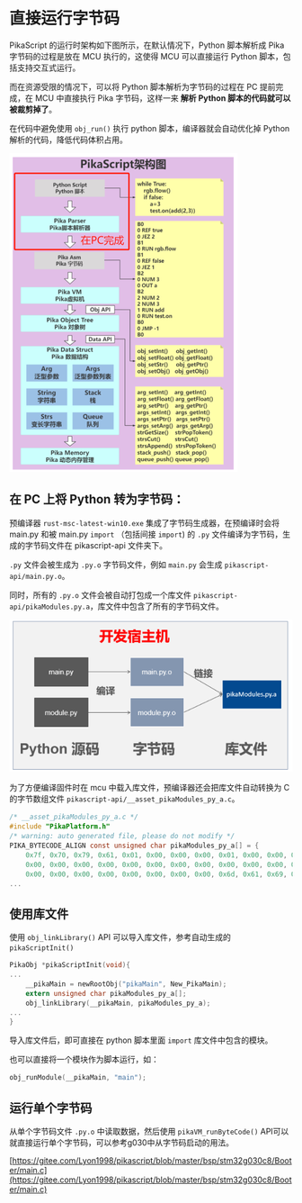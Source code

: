 # 直接运行字节码

PikaScript 的运行时架构如下图所示，在默认情况下，Python 脚本解析成 Pika 字节码的过程是放在 MCU 执行的，这使得 MCU 可以直接运行 Python 脚本，包括支持交互式运行。

而在资源受限的情况下，可以将 Python 脚本解析为字节码的过程在 PC 提前完成，在 MCU 中直接执行 Pika 字节码，这样一来 **解析 Python 脚本的代码就可以被裁剪掉了**。

在代码中避免使用 `obj_run()` 执行 python 脚本，编译器就会自动优化掉 Python 解析的代码，降低代码体积占用。

![](assets/1639281281608-011ffd89-5851-47d8-9dca-438ed963f5d4-164649975346225.png)

## 在 PC 上将 Python 转为字节码：

预编译器 `rust-msc-latest-win10.exe` 集成了字节码生成器，在预编译时会将 main.py 和被 main.py `import` （包括间接 `import`) 的 `.py` 文件编译为字节码，生成的字节码文件在 pikascript-api 文件夹下。

`.py` 文件会被生成为 `.py.o` 字节码文件，例如 `main.py` 会生成 `pikascript-api/main.py.o`。

同时，所有的 `.py.o` 文件会被自动打包成一个库文件 `pikascript-api/pikaModules.py.a`，库文件中包含了所有的字节码文件。

![image-20220823155644618](assets/image-20220823155644618-16612416630901-16612416855853.png)

为了方便编译固件时在 mcu 中载入库文件，预编译器还会把库文件自动转换为 C 的字节数组文件 `pikascript-api/__asset_pikaModules_py_a.c`。

``` C
/* __asset_pikaModules_py_a.c */
#include "PikaPlatform.h"
/* warning: auto generated file, please do not modify */
PIKA_BYTECODE_ALIGN const unsigned char pikaModules_py_a[] = {
    0x7f, 0x70, 0x79, 0x61, 0x01, 0x00, 0x00, 0x00, 0x01, 0x00, 0x00, 0x00, 
    0x00, 0x00, 0x00, 0x00, 0x00, 0x00, 0x00, 0x00, 0x00, 0x00, 0x00, 0x00, 
    0x00, 0x00, 0x00, 0x00, 0x00, 0x00, 0x00, 0x00, 0x6d, 0x61, 0x69, 0x6e, 
...
```

## 使用库文件

使用 `obj_linkLibrary()` API 可以导入库文件，参考自动生成的 `pikaScriptInit()`
``` C
PikaObj *pikaScriptInit(void){
...
    __pikaMain = newRootObj("pikaMain", New_PikaMain);
    extern unsigned char pikaModules_py_a[];
    obj_linkLibrary(__pikaMain, pikaModules_py_a);
...
}
```

 导入库文件后，即可直接在 python 脚本里面 `import` 库文件中包含的模块。

 也可以直接将一个模块作为脚本运行，如：
 ``` C
 obj_runModule(__pikaMain, "main");
 ```

## 运行单个字节码

从单个字节码文件 `.py.o` 中读取数据，然后使用 `pikaVM_runByteCode()` API可以就直接运行单个字节码，可以参考g030中从字节码启动的用法。

[https://gitee.com/Lyon1998/pikascript/blob/master/bsp/stm32g030c8/Booter/main.c](https://gitee.com/Lyon1998/pikascript/blob/master/bsp/stm32g030c8/Booter/main.c)

